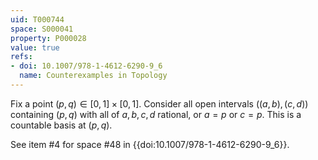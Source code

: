 ```yaml
---
uid: T000744
space: S000041
property: P000028
value: true
refs:
- doi: 10.1007/978-1-4612-6290-9_6
  name: Counterexamples in Topology
---
```


Fix a point $(p,q)\in [0,1]\times [0,1]$.  Consider all open intervals $((a,b),(c,d))$ containing $(p,q)$ with all of $a,b,c,d$ rational, or $a=p$ or $c=p$.  This is a countable basis at $(p,q)$.

See item #4 for space #48 in {{doi:10.1007/978-1-4612-6290-9_6}}.
